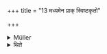 +++
title = "13 मध्यमेन प्राक् स्विष्टकृतो"

+++

<details><summary>Müller</summary>

Before the Sviṣṭakṛt (at the Darśa-pūrṇamāsa) sacrifice, and at the midday Savana, the recitation is to be with the middle voice.
</details>

<details><summary>थिते</summary>

मध्यमेन प्राक् स्विष्टकृतो माध्यन्दिने च १३
</details>
